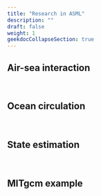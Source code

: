 ```yaml
---
title: "Research in ASML"
description: ""
draft: false
weight: 1
geekdocCollapseSection: true
---
```


## Air-sea interaction
<div class="col-sm-4 portfolio-item shuffle-item">
  <a href="airseacouple"><img src="/images/news_1.jpg" alt=""></a>
</div>

<br>

## Ocean circulation
<div class="col-sm-4 portfolio-item shuffle-item">
  <a href="southernocean"><img src="/images/news_2.jpg" alt=""></a>
</div>

<br>

## State estimation
<div class="col-sm-4 portfolio-item shuffle-item">
  <a href="dataassimilation"><img src="/images/news_3.jpg" alt=""></a>
</div>

<br>

## MITgcm example
<div class="col-sm-4 portfolio-item shuffle-item">
  <a href="MITgcm"><img src="/images/KJ2023.png" alt=""></a>
</div>